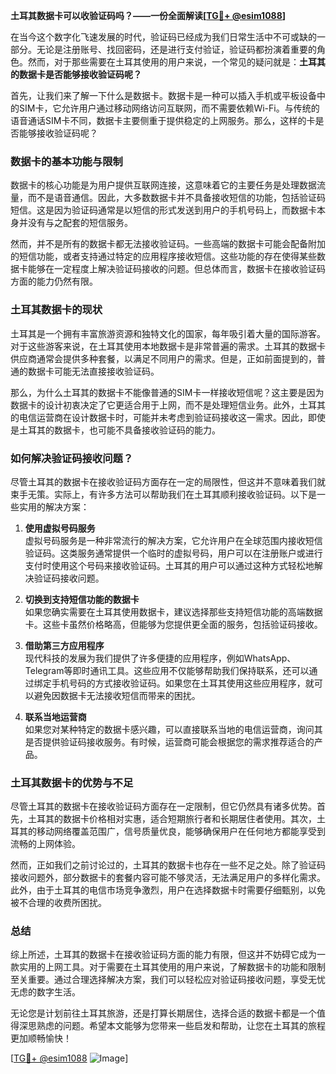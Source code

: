 **土耳其数据卡可以收验证码吗？——一份全面解读[[TG💪+ @esim1088](https://t.me/s/esim1088)]**

在当今这个数字化飞速发展的时代，验证码已经成为我们日常生活中不可或缺的一部分。无论是注册账号、找回密码，还是进行支付验证，验证码都扮演着重要的角色。然而，对于那些需要在土耳其使用的用户来说，一个常见的疑问就是：**土耳其的数据卡是否能够接收验证码呢？**

首先，让我们来了解一下什么是数据卡。数据卡是一种可以插入手机或平板设备中的SIM卡，它允许用户通过移动网络访问互联网，而不需要依赖Wi-Fi。与传统的语音通话SIM卡不同，数据卡主要侧重于提供稳定的上网服务。那么，这样的卡是否能够接收验证码呢？

### 数据卡的基本功能与限制

数据卡的核心功能是为用户提供互联网连接，这意味着它的主要任务是处理数据流量，而不是语音通信。因此，大多数数据卡并不具备接收短信的功能，包括验证码短信。这是因为验证码通常是以短信的形式发送到用户的手机号码上，而数据卡本身并没有与之配套的短信服务。

然而，并不是所有的数据卡都无法接收验证码。一些高端的数据卡可能会配备附加的短信功能，或者支持通过特定的应用程序接收短信。这些功能的存在使得某些数据卡能够在一定程度上解决验证码接收的问题。但总体而言，数据卡在接收验证码方面的能力仍然有限。

### 土耳其数据卡的现状

土耳其是一个拥有丰富旅游资源和独特文化的国家，每年吸引着大量的国际游客。对于这些游客来说，在土耳其使用本地数据卡是非常普遍的需求。土耳其的数据卡供应商通常会提供多种套餐，以满足不同用户的需求。但是，正如前面提到的，普通的数据卡可能无法直接接收验证码。

那么，为什么土耳其的数据卡不能像普通的SIM卡一样接收短信呢？这主要是因为数据卡的设计初衷决定了它更适合用于上网，而不是处理短信业务。此外，土耳其的电信运营商在设计数据卡时，可能并未考虑到验证码接收这一需求。因此，即使是土耳其的数据卡，也可能不具备接收验证码的能力。

### 如何解决验证码接收问题？

尽管土耳其的数据卡在接收验证码方面存在一定的局限性，但这并不意味着我们就束手无策。实际上，有许多方法可以帮助我们在土耳其顺利接收验证码。以下是一些实用的解决方案：

1. **使用虚拟号码服务**  
   虚拟号码服务是一种非常流行的解决方案，它允许用户在全球范围内接收短信验证码。这类服务通常提供一个临时的虚拟号码，用户可以在注册账户或进行支付时使用这个号码来接收验证码。土耳其的用户可以通过这种方式轻松地解决验证码接收问题。

2. **切换到支持短信功能的数据卡**  
   如果您确实需要在土耳其使用数据卡，建议选择那些支持短信功能的高端数据卡。这些卡虽然价格略高，但能够为您提供更全面的服务，包括验证码接收。

3. **借助第三方应用程序**  
   现代科技的发展为我们提供了许多便捷的应用程序，例如WhatsApp、Telegram等即时通讯工具。这些应用不仅能够帮助我们保持联系，还可以通过绑定手机号码的方式接收验证码。如果您在土耳其使用这些应用程序，就可以避免因数据卡无法接收短信而带来的困扰。

4. **联系当地运营商**  
   如果您对某种特定的数据卡感兴趣，可以直接联系当地的电信运营商，询问其是否提供验证码接收服务。有时候，运营商可能会根据您的需求推荐适合的产品。

### 土耳其数据卡的优势与不足

尽管土耳其的数据卡在接收验证码方面存在一定限制，但它仍然具有诸多优势。首先，土耳其的数据卡价格相对实惠，适合短期旅行者和长期居住者使用。其次，土耳其的移动网络覆盖范围广，信号质量优良，能够确保用户在任何地方都能享受到流畅的上网体验。

然而，正如我们之前讨论过的，土耳其的数据卡也存在一些不足之处。除了验证码接收问题外，部分数据卡的套餐内容可能不够灵活，无法满足用户的多样化需求。此外，由于土耳其的电信市场竞争激烈，用户在选择数据卡时需要仔细甄别，以免被不合理的收费所困扰。

### 总结

综上所述，土耳其的数据卡在接收验证码方面的能力有限，但这并不妨碍它成为一款实用的上网工具。对于需要在土耳其使用的用户来说，了解数据卡的功能和限制至关重要。通过合理选择解决方案，我们可以轻松应对验证码接收问题，享受无忧无虑的数字生活。

无论您是计划前往土耳其旅游，还是打算长期居住，选择合适的数据卡都是一个值得深思熟虑的问题。希望本文能够为您带来一些启发和帮助，让您在土耳其的旅程更加顺畅愉快！

[[TG💪+ @esim1088](https://t.me/s/esim1088) ![Image](https://i.postimg.cc/4NQfJmqS/Snipaste-2025-05-13-00-14-12.png)]